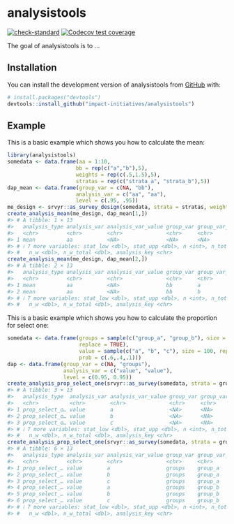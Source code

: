 
<!-- README.md is generated from README.Rmd. Please edit that file -->

# analysistools

<!-- badges: start -->

[![check-standard](https://github.com/impact-initiatives/analysistools/actions/workflows/check-standard.yaml/badge.svg)](https://github.com/impact-initiatives/analysistools/actions/workflows/check-standard.yaml)
[![Codecov test
coverage](https://codecov.io/gh/impact-initiatives/analysistools/branch/main/graph/badge.svg)](https://app.codecov.io/gh/impact-initiatives/analysistools?branch=main)
<!-- badges: end -->

The goal of analysistools is to …

## Installation

You can install the development version of analysistools from
[GitHub](https://github.com/) with:

``` r
# install.packages("devtools")
devtools::install_github("impact-initiatives/analysistools")
```

## Example

This is a basic example which shows you how to calculate the mean:

``` r
library(analysistools)
somedata <- data.frame(aa = 1:10,
                      bb = rep(c("a","b"),5),
                      weights = rep(c(.5,1.5),5),
                      stratas = rep(c("strata_a", "strata_b"),5))
dap_mean <- data.frame(group_var = c(NA, "bb"),
                      analysis_var = c("aa", "aa"),
                      level = c(.95, .95))
me_design <- srvyr::as_survey_design(somedata, strata = stratas, weights = weights)
create_analysis_mean(me_design, dap_mean[1,])
#> # A tibble: 1 × 13
#>   analysis_type analysis_var analysis_var_value group_var group_var_value  stat
#>   <chr>         <chr>        <chr>              <chr>     <chr>           <dbl>
#> 1 mean          aa           <NA>               <NA>      <NA>             5.75
#> # ℹ 7 more variables: stat_low <dbl>, stat_upp <dbl>, n <int>, n_total <int>,
#> #   n_w <dbl>, n_w_total <dbl>, analysis_key <chr>
create_analysis_mean(me_design, dap_mean[2,])
#> # A tibble: 2 × 13
#>   analysis_type analysis_var analysis_var_value group_var group_var_value  stat
#>   <chr>         <chr>        <chr>              <chr>     <chr>           <dbl>
#> 1 mean          aa           <NA>               bb        a                   5
#> 2 mean          aa           <NA>               bb        b                   6
#> # ℹ 7 more variables: stat_low <dbl>, stat_upp <dbl>, n <int>, n_total <int>,
#> #   n_w <dbl>, n_w_total <dbl>, analysis_key <chr>
```

This is a basic example which shows you how to calculate the proportion
for select one:

``` r
somedata <- data.frame(groups = sample(c("group_a", "group_b"), size = 100,
                       replace = TRUE),
                       value = sample(c("a", "b", "c"), size = 100, replace = TRUE,
                       prob = c(.6,.4,.1)))
dap <- data.frame(group_var = c(NA, "groups"),
                  analysis_var = c("value", "value"),
                  level = c(0.95, 0.95))
create_analysis_prop_select_one(srvyr::as_survey(somedata, strata = groups), dap[1,])
#> # A tibble: 3 × 13
#>   analysis_type  analysis_var analysis_var_value group_var group_var_value  stat
#>   <chr>          <chr>        <chr>              <chr>     <chr>           <dbl>
#> 1 prop_select_o… value        a                  <NA>      <NA>             0.54
#> 2 prop_select_o… value        b                  <NA>      <NA>             0.37
#> 3 prop_select_o… value        c                  <NA>      <NA>             0.09
#> # ℹ 7 more variables: stat_low <dbl>, stat_upp <dbl>, n <int>, n_total <int>,
#> #   n_w <dbl>, n_w_total <dbl>, analysis_key <chr>
create_analysis_prop_select_one(srvyr::as_survey(somedata, strata = groups), dap[2,])
#> # A tibble: 6 × 13
#>   analysis_type analysis_var analysis_var_value group_var group_var_value   stat
#>   <chr>         <chr>        <chr>              <chr>     <chr>            <dbl>
#> 1 prop_select_… value        a                  groups    group_a         0.538 
#> 2 prop_select_… value        b                  groups    group_a         0.404 
#> 3 prop_select_… value        c                  groups    group_a         0.0577
#> 4 prop_select_… value        a                  groups    group_b         0.542 
#> 5 prop_select_… value        b                  groups    group_b         0.333 
#> 6 prop_select_… value        c                  groups    group_b         0.125 
#> # ℹ 7 more variables: stat_low <dbl>, stat_upp <dbl>, n <int>, n_total <int>,
#> #   n_w <dbl>, n_w_total <dbl>, analysis_key <chr>
```
